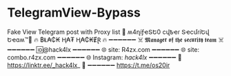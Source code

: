 # TelegramView-Bypass
Fake View Telegram post with Proxy list
👊 ʍ4ղíƒҽՏԵ0 ϲվҍҽɾ ՏҽϲմɾíԵվ Եҽɑʍ™💪
🔥 ฿Ⱡ₳₵₭ Ⱨ₳₮ Ⱨ₳₵₭ɆⱤ 🔥
➖➖➖➖➖➖
☠️ 𝕸𝖆𝖓𝖆𝖌𝖊𝖗 𝖔𝖋 𝖙𝖍𝖊 𝖘𝖊𝖈𝖚𝖗𝖎𝖙𝖞 𝖙𝖊𝖆𝖒 ☠️
➖➖➖➖➖➖
 🆔@hack4lx
➖➖➖➖➖➖ 
🌐 site: R4zx.com 
➖➖➖➖➖➖
🌐 site: combo.r4zx.com
➖➖➖➖➖➖
🌐 Instagram: _hack4lx_
➖➖➖➖➖➖
💢 https://linktr.ee/_hack4lx_ 💢
➖➖➖➖➖➖
https://t.me/os20ir
